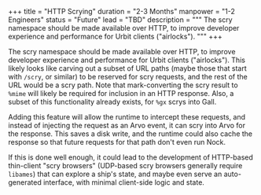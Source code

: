 +++
title = "HTTP Scrying"
duration = "2-3 Months"
manpower = "1-2 Engineers"
status = "Future"
lead = "TBD"
description = """
The scry namespace should be made available over HTTP, to improve developer experience and performance for Urbit clients ("airlocks").
"""
+++

The scry namespace should be made available over HTTP, to improve developer experience and performance for Urbit clients ("airlocks").  This likely looks like carving out a subset of URL paths (maybe those that start with `/scry`, or similar) to be reserved for scry requests, and the rest of the URL would be a scry path.  Note that mark-converting the scry result to `%mime` will likely be required for inclusion in an HTTP response.  Also, a subset of this functionality already exists, for `%gx` scrys into Gall.

Adding this feature will allow the runtime to intercept these requests, and instead of injecting the request as an Arvo event, it can scry into Arvo for the response.  This saves a disk write, and the runtime could also cache the response so that future requests for that path don't even run Nock.

If this is done well enough, it could lead to the development of HTTP-based thin-client "scry browsers" (UDP-based scry browsers generally require `libames`) that can explore a ship's state, and maybe even serve an auto-generated interface, with minimal client-side logic and state.
